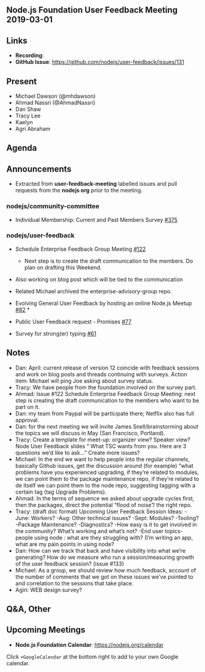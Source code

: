 ## Node.js Foundation User Feedback Meeting 2019-03-01
## Links

* **Recording**:
* **GitHub Issue**: https://github.com/nodejs/user-feedback/issues/131

## Present

* Michael Dawson (@mhdawson)
* Ahmad Nassri (@AhmadNassri)
* Dan Shaw
* Tracy Lee
* Kaelyn
* Agri Abraham

## Agenda

## Announcements

* Extracted from **user-feedback-meeting** labelled issues and pull requests from the **nodejs org** prior to the meeting.

### nodejs/community-committee

* Individual Membership: Current and Past Members Survey [#375](https://github.com/nodejs/community-committee/issues/375)

### nodejs/user-feedback

* Schedule Enterprise Feedback Group Meeting [#122](https://github.com/nodejs/user-feedback/issues/122)
  * Next step is to create the draft communication to the members. Do plan on drafting this
    Weekend.
 * Also working on blog post which will be tied to the communication
 * Related Michael archived the enterprise-advisory-group repo.

* Evolving General User Feedback by hosting an online Node.js Meetup [#82](https://github.com/nodejs/user-feedback/issues/82)
  * 

* Public User Feedback request - Promises [#77](https://github.com/nodejs/user-feedback/issues/77)

* Survey for strong(er) typing [#61](https://github.com/nodejs/user-feedback/issues/61)

## Notes
* Dan: April: current release of version 12 coincide with feedback sessions and work on blog posts and threads continuing with surveys. Action item: Michael will ping Joe asking about survey status.
* Tracy: We have people from the foundation involved on the survey part.
* Ahmad: Issue #122 Schedule Enterprise Feedback Group Meeting: next step is creating the draft communication to the members who want to be part on it.
* Dan: my team from Paypal will be participate there; Netflix also has full approval.
* Dan: for the next meeting we will invite James Snell/brainstorming about the topics we will discuss in May (San Francisco, Portland). 
* Tracy: Create a template for meet-up: organizer view? Speaker view? Node User Feedback slides “ What TSC wants from you. Here are 3 questions we’d like to ask…” Create more issues?
* Michael: In the end we want to help people into the regular channels, basically Github issues, get the discussion around (for example) “what problems have you experienced upgrading, if they’re related to modules, we can point them to the package maintenance repo, if they’re related to de itself we can point them to the node repo, suggesting tagging with a certain tag (tag Upgrade Problems).
* Ahmad: In the terms of sequence we asked about upgrade cycles first, then the packages, direct the potential “flood of noise”/ the right repo.
* Tracy: (draft doc format)  Upcoming User Feedback Session Ideas: 
      -June: Workers?
      -Aug: Other technical issues?
      -Sept: Modules?
      -Tooling?
        -Package Maintenance?
        -Diagnostics?
        -How easy is it to get involved in the community? What’s working and what’s not?
        -End user topics-people using node : what are they struggling with? (I’m writing an app,
          what are   my pain points in using node? 
* Dan: How can we track that back and have visibility into what we’re generating? How do we measure who run a session/measuring growth of the user feedback session? (issue #133)
* Michael: As a group, we should review how much feedback, account of the number of comments that we got on these issues we’ve pointed to and correlation to the sessions that take place.
* Agiri: WEB design survey?


## Q&A, Other

## Upcoming Meetings

* **Node.js Foundation Calendar**: https://nodejs.org/calendar

Click `+GoogleCalendar` at the bottom right to add to your own Google calendar.


